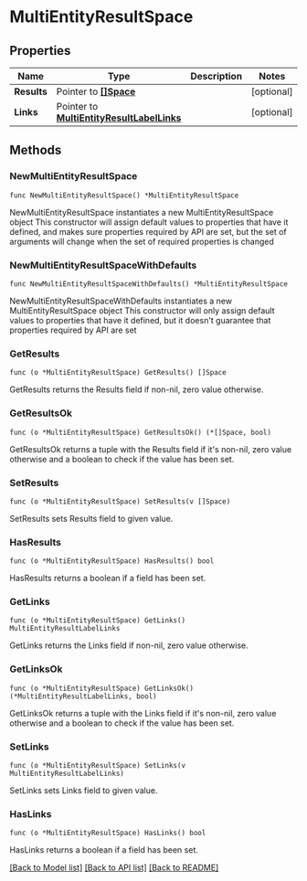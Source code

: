 # MultiEntityResultSpace

## Properties

Name | Type | Description | Notes
------------ | ------------- | ------------- | -------------
**Results** | Pointer to [**[]Space**](Space.md) |  | [optional] 
**Links** | Pointer to [**MultiEntityResultLabelLinks**](MultiEntityResultLabelLinks.md) |  | [optional] 

## Methods

### NewMultiEntityResultSpace

`func NewMultiEntityResultSpace() *MultiEntityResultSpace`

NewMultiEntityResultSpace instantiates a new MultiEntityResultSpace object
This constructor will assign default values to properties that have it defined,
and makes sure properties required by API are set, but the set of arguments
will change when the set of required properties is changed

### NewMultiEntityResultSpaceWithDefaults

`func NewMultiEntityResultSpaceWithDefaults() *MultiEntityResultSpace`

NewMultiEntityResultSpaceWithDefaults instantiates a new MultiEntityResultSpace object
This constructor will only assign default values to properties that have it defined,
but it doesn't guarantee that properties required by API are set

### GetResults

`func (o *MultiEntityResultSpace) GetResults() []Space`

GetResults returns the Results field if non-nil, zero value otherwise.

### GetResultsOk

`func (o *MultiEntityResultSpace) GetResultsOk() (*[]Space, bool)`

GetResultsOk returns a tuple with the Results field if it's non-nil, zero value otherwise
and a boolean to check if the value has been set.

### SetResults

`func (o *MultiEntityResultSpace) SetResults(v []Space)`

SetResults sets Results field to given value.

### HasResults

`func (o *MultiEntityResultSpace) HasResults() bool`

HasResults returns a boolean if a field has been set.

### GetLinks

`func (o *MultiEntityResultSpace) GetLinks() MultiEntityResultLabelLinks`

GetLinks returns the Links field if non-nil, zero value otherwise.

### GetLinksOk

`func (o *MultiEntityResultSpace) GetLinksOk() (*MultiEntityResultLabelLinks, bool)`

GetLinksOk returns a tuple with the Links field if it's non-nil, zero value otherwise
and a boolean to check if the value has been set.

### SetLinks

`func (o *MultiEntityResultSpace) SetLinks(v MultiEntityResultLabelLinks)`

SetLinks sets Links field to given value.

### HasLinks

`func (o *MultiEntityResultSpace) HasLinks() bool`

HasLinks returns a boolean if a field has been set.


[[Back to Model list]](../README.md#documentation-for-models) [[Back to API list]](../README.md#documentation-for-api-endpoints) [[Back to README]](../README.md)


